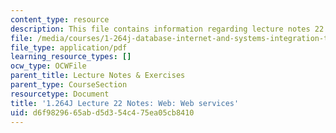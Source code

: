 ```yaml
---
content_type: resource
description: This file contains information regarding lecture notes 22.
file: /media/courses/1-264j-database-internet-and-systems-integration-technologies-fall-2013/d6f9829665abd5d354c475ea05cb8410_MIT1_264JF13_lect_22.pdf
file_type: application/pdf
learning_resource_types: []
ocw_type: OCWFile
parent_title: Lecture Notes & Exercises
parent_type: CourseSection
resourcetype: Document
title: '1.264J Lecture 22 Notes: Web: Web services'
uid: d6f98296-65ab-d5d3-54c4-75ea05cb8410
---
```

